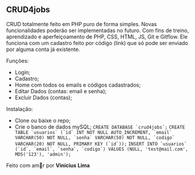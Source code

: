 ## CRUD4jobs


CRUD totalmente feito em PHP puro de forma simples. Novas funcionalidades poderão ser implementadas no futuro.
Com fins de treino, aprendizado e aperfeiçoamento de PHP, CSS, HTML, JS, Git e Gitflow.
Ele funciona com um cadastro feito por código (link) que só pode ser enviado por alguma conta já existente.

Funções:

- Login;
- Cadastro;
- Home com todos os emails e códigos cadastrados;
- Editar Dados (contas: email e senha);
- Excluir Dados (contas);

Instalação:

- Clone ou baixe o repo;
- Crie o banco de dados mySQL;
```CREATE DATABASE `crud4jobs`;```
```CREATE TABLE `usuarios` (`id` INT NOT NULL AUTO_INCREMENT, `email` VARCHAR(50) NOT NULL, `senha` VARCHAR(50) NOT NULL, `codigo` VARCHAR(20) NOT NULL, PRIMARY KEY (`id`));```
```INSERT INTO `usuarios` (`id`, `email`, `senha`, `codigo`) VALUES (NULL, 'test@mail.com', MD5('123'), 'admin');```

Feito com am💜r por **Vinicius Lima**
